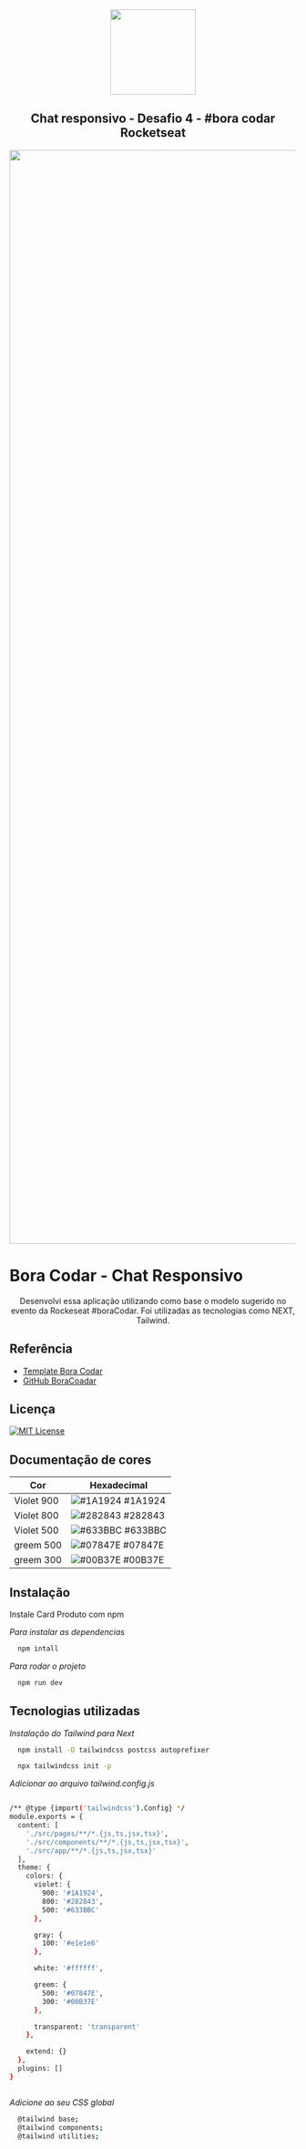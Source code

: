 <div align="center">
  <img src="https://user-images.githubusercontent.com/7221671/228865434-48fb40fe-58f8-49b1-8a7b-0627b1846165.png" width="150" />
</div>

<h2 align="center"> Chat responsivo - Desafio 4 - #bora codar Rocketseat</h2>

<div align="center"> 
  <img src="https://user-images.githubusercontent.com/7221671/231334344-d0a9034e-0ad3-4159-af60-27b92846685c.png" width="1920" />
</div>

<h1>Bora Codar - Chat Responsivo</h1>

<p align="center">Desenvolvi essa aplicação utilizando como base o modelo sugerido no evento da Rockeseat #boraCodar. Foi utilizadas as tecnologias como NEXT, Tailwind.</p>

<h2>Referência</h2>

- [Template Bora Codar](https://www.figma.com/community/file/1200070743637495660/%23boraCodar---Desafio-4)
- [GitHub BoraCoadar](https://github.com/maykbrito/boracodar)

<h2>Licença</h2>

[![MIT License](https://img.shields.io/badge/License-MIT-green.svg)](https://choosealicense.com/licenses/mit/)

<h2>Documentação de cores</h2>

| Cor      | Hexadecimal                                                      |
| -------- | ---------------------------------------------------------------- |
| Violet 900 | ![#1A1924](https://via.placeholder.com/10/1A1924?text=+) #1A1924 |
| Violet 800 | ![#282843](https://via.placeholder.com/10/282843?text=+) #282843 |
| Violet 500 | ![#633BBC](https://via.placeholder.com/10/633BBC?text=+) #633BBC |
| greem 500 | ![#07847E](https://via.placeholder.com/10/07847E?text=+) #07847E |
| greem 300 | ![#00B37E](https://via.placeholder.com/10/00B37E?text=+) #00B37E |


<h2>Instalação</h2>

Instale Card Produto com npm

_Para instalar as dependencias_

```bash
  npm intall
```

_Para rodar o projeto_

```bash
  npm run dev
```

<h2>Tecnologias utilizadas</h2>

_Instalação do Tailwind para Next_

```bash
  npm install -D tailwindcss postcss autoprefixer
```

```bash
  npx tailwindcss init -p
```

_Adicionar ao arquivo tailwind.config.js_

```bash

/** @type {import('tailwindcss').Config} */
module.exports = {
  content: [
    './src/pages/**/*.{js,ts,jsx,tsx}',
    './src/components/**/*.{js,ts,jsx,tsx}',
    './src/app/**/*.{js,ts,jsx,tsx}'
  ],
  theme: {
    colors: {
      violet: {
        900: '#1A1924',
        800: '#282843',
        500: '#633BBC'
      },

      gray: {
        100: '#e1e1e6'
      },

      white: '#ffffff',

      greem: {
        500: '#07847E',
        300: '#00B37E'
      },

      transparent: 'transparent'
    },

    extend: {}
  },
  plugins: []
}



```

_Adicione ao seu CSS global_

```bash
  @tailwind base;
  @tailwind components;
  @tailwind utilities;
```
